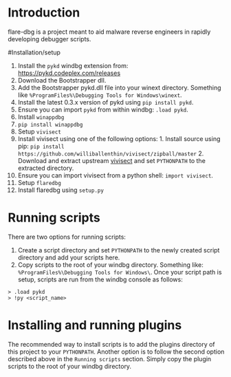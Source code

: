 # Introduction
flare-dbg is a project meant to aid malware reverse engineers in rapidly developing debugger scripts.

#Installation/setup
1. Install the ```pykd``` windbg extension from: https://pykd.codeplex.com/releases
  1. Download the Bootstrapper dll.
  2. Add the Bootstrapper pykd.dll file into your winext directory. Something like ```%ProgramFiles%\Debugging Tools for Windows\winext```.
  3. Install the latest 0.3.x version of pykd using ```pip install pykd```. 
  4. Ensure you can import ```pykd``` from within windbg: ```.load pykd```.
2. Install ```winappdbg```
  1. ```pip install winappdbg```
3. Setup ```vivisect```
  1. Install vivisect using one of the following options:
    1. Install source using pip: ```pip install https://github.com/williballenthin/vivisect/zipball/master```
    2. Download and extract upstream [vivisect](https://github.com/vivisect/vivisect) and set ```PYTHONPATH``` to the extracted directory.
  2. Ensure you can import vivisect from a python shell: ```import vivisect```.
4. Setup ```flaredbg```
  1. Install flaredbg using ```setup.py```

# Running scripts
There are two options for running scripts:
  1. Create a script directory and set ```PYTHONPATH``` to the newly created script directory and add your scripts here.
  2. Copy scripts to the root of your windbg directory. Something like: ```%ProgramFiles%\Debugging Tools for Windows\```.
Once your script path is setup, scripts are run from the windbg console as follows:
```
> .load pykd
> !py <script_name>
```

# Installing and running plugins
The recommended way to install scripts is to add the plugins directory of this project to your ```PYTHONPATH```.
Another option is to follow the second option described above in the ```Running scripts``` section. Simply copy the plugin scripts to the root of your windbg directory.
